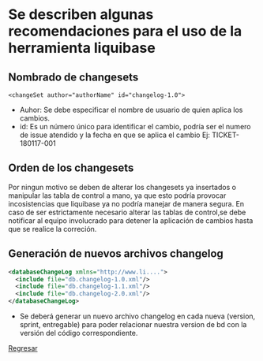 # Se describen algunas recomendaciones para el uso de la herramienta liquibase

## Nombrado de changesets

`<changeSet author="authorName" id="changelog-1.0">`

* Auhor: Se debe especificar el nombre de usuario de quien aplica los cambios.
* id: Es un número único para identificar el cambio, podría ser el numero de issue atendido y la fecha en que se aplica el cambio
Ej: TICKET-180117-001

## Orden de los changesets

Por ningun motivo se deben de alterar los changesets ya insertados o manipular las tabla de control a mano, ya que esto podría provocar incosistencias que liquibase ya no podría manejar de manera segura.
En caso de ser estrictamente necesario alterar las tablas de control,se debe notificar al equipo involucrado para detener la aplicación de cambios hasta que se realice la correción.

## Generación de nuevos archivos changelog

```xml
<databaseChangeLog xmlns="http://www.li....">
  <include file="db.changelog-1.0.xml"/> 
  <include file="db.changelog-1.1.xml"/> 
  <include file="db.changelog-2.0.xml"/> 
</databaseChangeLog>
```

* Se deberá generar un nuevo archivo changelog en cada nueva (version, sprint, entregable) para poder relacionar nuestra version de bd con la versión del código correspondiente.


[Regresar](http://devtools.certum.com/bitbucket/projects/ARQ/repos/liquibase/browse)